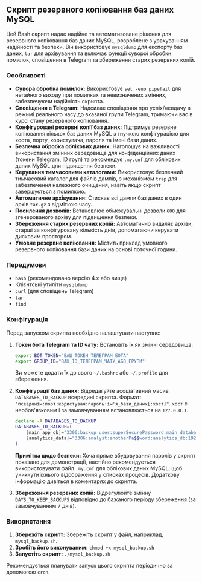 ## Скрипт резервного копіювання баз даних MySQL

Цей Bash скрипт надає надійне та автоматизоване рішення для резервного копіювання баз даних MySQL, розроблене з урахуванням надійності та безпеки. Він використовує `mysqldump` для експорту баз даних, `tar` для архівування та включає функції суворої обробки помилок, сповіщення в Telegram та збереження старих резервних копій.

### Особливості

* **Сувора обробка помилок:** Використовує `set -euo pipefail` для негайного виходу при помилках та невизначених змінних, забезпечуючи надійність скрипта.
* **Сповіщення в Telegram:** Надсилає сповіщення про успіх/невдачу в режимі реального часу до вказаної групи Telegram, тримаючи вас в курсі стану резервного копіювання.
* **Конфігуровані резервні копії баз даних:** Підтримує резервне копіювання кількох баз даних MySQL з гнучкою конфігурацією для хоста, порту, користувача, пароля та імені бази даних.
* **Безпечна обробка облікових даних:** Наголошує на важливості використання змінних середовища для конфіденційних даних (токени Telegram, ID груп) та рекомендує `.my.cnf` для облікових даних MySQL для підвищення безпеки.
* **Керування тимчасовими каталогами:** Використовує безпечний тимчасовий каталог для файлів дампів, з механізмом `trap` для забезпечення належного очищення, навіть якщо скрипт завершується з помилкою.
* **Автоматичне архівування:** Стискає всі дампи баз даних в один архів `tar.gz` з відміткою часу.
* **Посилення дозволів:** Встановлює обмежувальні дозволи `600` для згенерованого архіву для підвищення безпеки.
* **Збереження старих резервних копій:** Автоматично видаляє архіви, старші за конфігуровану кількість днів, допомагаючи керувати дисковим простором.
* **Умовне резервне копіювання:** Містить приклад умовного резервного копіювання бази даних на основі поточної години.

### Передумови

* `bash` (рекомендовано версію 4.x або вище)
* Клієнтські утиліти `mysqldump`
* `curl` (для сповіщень Telegram)
* `tar`
* `find`

### Конфігурація

Перед запуском скрипта необхідно налаштувати наступне:

1.  **Токен бота Telegram та ID чату:**
    Встановіть їх як змінні середовища:
    ```bash
    export BOT_TOKEN="ВАШ_ТОКЕН_ТЕЛЕГРАМ_БОТА"
    export GROUP_ID="ВАШ_ID_ТЕЛЕГРАМ_ЧАТУ_АБО_ГРУПИ"
    ```
    Ви можете додати їх до свого `~/.bashrc` або `~/.profile` для збереження.

2.  **Конфігурації баз даних:**
    Відредагуйте асоціативний масив `DATABASES_TO_BACKUP` всередині скрипта. Формат: `"псевдонім:порт:користувач:пароль:ім'я_бази_даних[:хост]"`. `хост` є необов'язковим і за замовчуванням встановлюється на `127.0.0.1`.

    ```bash
    declare -A DATABASES_TO_BACKUP
    DATABASES_TO_BACKUP=(
        [main_app_db]="3306:backup_user:superSecurePassword:main_database"
        [analytics_data]="3306:analyst:anotherPa$$word:analytics_db:192.168.1.100"
    )
    ```
    **Примітка щодо безпеки:** Хоча пряме вбудовування паролів у скрипт показано для демонстрації, настійно рекомендується використовувати файл `.my.cnf` для облікових даних MySQL, щоб уникнути їхнього відображення у списках процесів. Додаткову інформацію дивіться в коментарях до скрипта.

3.  **Збереження резервних копій:**
    Відрегулюйте змінну `DAYS_TO_KEEP_BACKUPS` відповідно до бажаного періоду збереження (за замовчуванням 7 днів).

### Використання

1.  **Збережіть скрипт:** Збережіть скрипт у файл, наприклад, `mysql_backup.sh`.
2.  **Зробіть його виконуваним:** `chmod +x mysql_backup.sh`
3.  **Запустіть скрипт:** `./mysql_backup.sh`

Рекомендується планувати запуск цього скрипта періодично за допомогою `cron`.

